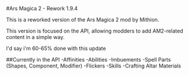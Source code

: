 #Ars Magica 2 - Rework 1.9.4

This is a reworked version of the Ars Magica 2 mod by Mithion.

This version is focused on the API, allowing modders to add AM2-related content in a simple way.

I'd say i'm 60-65% done with this update

##Currently in the API
-Affinities
-Abilities
-Imbuements
-Spell Parts (Shapes, Component, Modifier)
-Flickers
-Skills
-Crafting Altar Materials